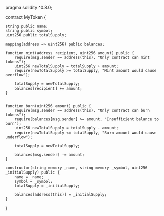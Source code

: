 
pragma solidity ^0.8.0;

contract MyToken {

    string public name;
    string public symbol;
    uint256 public totalSupply;

    mapping(address => uint256) public balances;

    function mint(address recipient, uint256 amount) public {
        require(msg.sender == address(this), "Only contract can mint tokens");
        uint256 newTotalSupply = totalSupply + amount;
        require(newTotalSupply >= totalSupply, "Mint amount would cause overflow");

        totalSupply = newTotalSupply;
        balances[recipient] += amount;
    }

    
    function burn(uint256 amount) public {
        require(msg.sender == address(this), "Only contract can burn tokens");
        require(balances[msg.sender] >= amount, "Insufficient balance to burn");
        uint256 newTotalSupply = totalSupply - amount;
        require(newTotalSupply <= totalSupply, "Burn amount would cause underflow");

        totalSupply = newTotalSupply;
      
        balances[msg.sender] -= amount;
    }

    constructor(string memory _name, string memory _symbol, uint256 _initialSupply) public {
        name = _name;
        symbol = _symbol;
        totalSupply = _initialSupply;

        balances[address(this)] = _initialSupply;
    }
}
